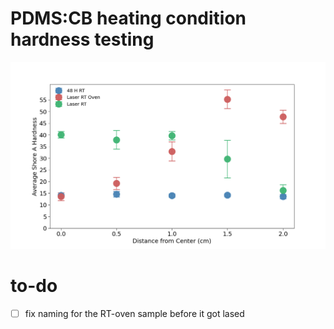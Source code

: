 # PDMS:CB heating condition hardness testing

![alt text](Exports/scatter_LRO.png)

# to-do
- [ ] fix naming for the RT-oven sample before it got lased